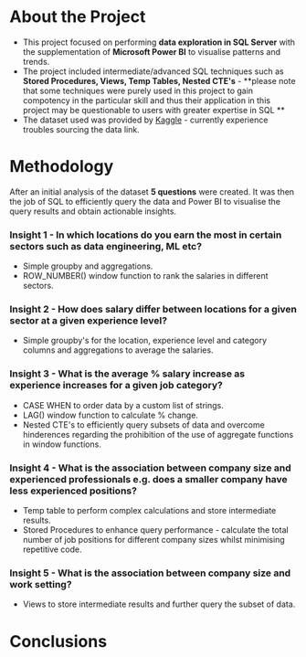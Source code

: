 # About the Project 

- This project focused on performing **data exploration in SQL Server** with the supplementation of **Microsoft Power BI** to visualise patterns and trends.
- The project included intermediate/advanced SQL techniques such as **Stored Procedures, Views, Temp Tables, Nested CTE's** - **please note that some techniques were purely used in this project to gain compotency in the particular skill and thus their application in this project may be questionable to users with greater expertise in SQL **
- The dataset used was provided by [Kaggle]() - currently experience troubles sourcing the data link.

# Methodology

After an initial analysis of the dataset **5 questions** were created. It was then the job of SQL to efficiently query the data and Power BI to visualise the query results and obtain actionable insights. 

### Insight 1 - In which locations do you earn the most in certain sectors such as data engineering, ML etc?
- Simple groupby and aggregations.
- ROW_NUMBER() window function to rank the salaries in different sectors.

### Insight 2 - How does salary differ between locations for a given sector at a given experience level?
- Simple groupby's for the location, experience level and category columns and aggregations to average the salaries.

### Insight 3 - What is the average % salary increase as experience increases for a given job category?
- CASE WHEN to order data by a custom list of strings.
- LAG() window function to calculate % change.
- Nested CTE's to efficiently query subsets of data and overcome hinderences regarding the prohibition of the use of aggregate functions in window functions.

### Insight 4 - What is the association between company size and experienced professionals e.g. does a smaller company have less experienced positions?
- Temp table to perform complex calculations and store intermediate results.
- Stored Procedures to enhance query performance - calculate the total number of job positions for different company sizes whilst minimising repetitive code. 

### Insight 5 - What is the association between company size and work setting?
- Views to store intermediate results and further query the subset of data. 

# Conclusions
